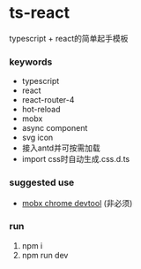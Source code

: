 # ts-react
typescript + react的简单起手模板

### keywords
- typescript
- react
- react-router-4
- hot-reload
- mobx
- async component
- svg icon
- 接入antd并可按需加载
- import css时自动生成.css.d.ts

### suggested use
- [mobx chrome devtool](https://chrome.google.com/webstore/detail/mobx-developer-tools/pfgnfdagidkfgccljigdamigbcnndkod) (非必须)

### run
1. npm i
2. npm run dev
